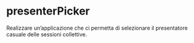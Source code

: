 # presenterPicker
Realizzare un’applicazione che ci permetta di selezionare il presentatore casuale delle sessioni collettive.
